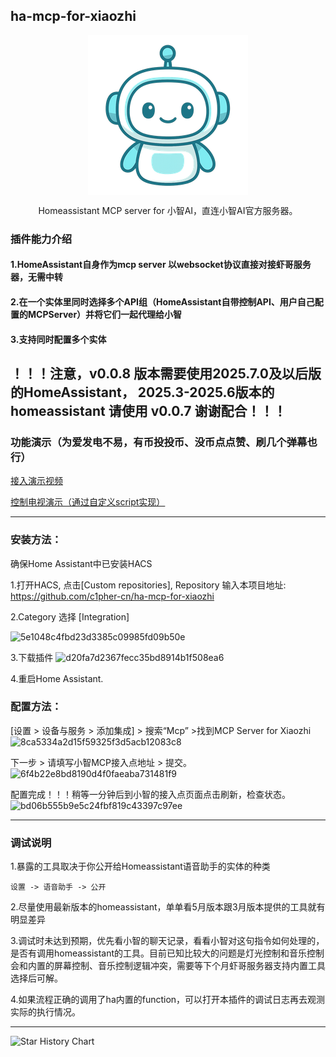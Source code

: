 
## ha-mcp-for-xiaozhi

<p align="center">
  <img src="https://raw.githubusercontent.com/c1pher-cn/brands/refs/heads/master/custom_integrations/ws_mcp_server/icon.png" alt="Alt Text" align="center">
</p>  

<p align="center"> 
Homeassistant MCP server for 小智AI，直连小智AI官方服务器。
</p>



### 插件能力介绍
#### 1.HomeAssistant自身作为mcp server 以websocket协议直接对接虾哥服务器，无需中转
#### 2.在一个实体里同时选择多个API组（HomeAssistant自带控制API、用户自己配置的MCPServer）并将它们一起代理给小智
#### 3.支持同时配置多个实体

！！！注意，v0.0.8 版本需要使用2025.7.0及以后版的HomeAssistant， 2025.3-2025.6版本的homeassistant 请使用 v0.0.7 谢谢配合！！！
---
### 功能演示（为爱发电不易，有币投投币、没币点点赞、刷几个弹幕也行）

<a href="https://www.bilibili.com/video/BV1FMFyejExX" > 接入演示视频 </a>

<a href="https://www.bilibili.com/video/BV18DM8zuEYV" > 控制电视演示（通过自定义script实现）</a>

---
 
### 安装方法：

确保Home Assistant中已安装HACS

1.打开HACS, 点击[Custom repositories], Repository 输入本项目地址: https://github.com/c1pher-cn/ha-mcp-for-xiaozhi

2.Category 选择 [Integration]

![5e1048c4fbd23d3385c09985fd09b50e](https://github.com/user-attachments/assets/db5431c6-35cf-49b4-bd0e-f2c2296df641)

3.下载插件
![d20fa7d2367fecc35bd8914b1f508ea6](https://github.com/user-attachments/assets/a8447eb4-7659-4c3e-98b1-4dbe5a6d4b30)

4.重启Home Assistant.


### 配置方法：

[设置 > 设备与服务 > 添加集成] > 搜索“Mcp” >找到MCP Server for Xiaozhi
![8ca5334a2d15f59325f3d5acb12083c8](https://github.com/user-attachments/assets/89212647-d572-45d2-98f2-60ba59203b04)


下一步 > 请填写小智MCP接入点地址 > 提交。
![6f4b22e8bd8190d4f0faeaba731481f9](https://github.com/user-attachments/assets/2f70b30c-7ced-4505-ac80-00d1a6a8280e)

配置完成！！！稍等一分钟后到小智的接入点页面点击刷新，检查状态。
![bd06b555b9e5c24fbf819c43397c97ee](https://github.com/user-attachments/assets/ace79a44-6197-4e94-8c49-ab9048ed4502)



---

### 调试说明

 1.暴露的工具取决于你公开给Homeassistant语音助手的实体的种类
 
    设置 -> 语音助手 -> 公开
   
 2.尽量使用最新版本的homeassistant，单单看5月版本跟3月版本提供的工具就有明显差异

 3.调试时未达到预期，优先看小智的聊天记录，看看小智对这句指令如何处理的，是否有调用homeassistant的工具。目前已知比较大的问题是灯光控制和音乐控制会和内置的屏幕控制、音乐控制逻辑冲突，需要等下个月虾哥服务器支持内置工具选择后可解。

 4.如果流程正确的调用了ha内置的function，可以打开本插件的调试日志再去观测实际的执行情况。
 
---

<a href="https://star-history.com/#c1pher-cn/ha-mcp-for-xiaozhi&Date"></a>

 <picture>
   <source media="(prefers-color-scheme: dark)" srcset="https://api.star-history.com/svg?repos=c1pher-cn/ha-mcp-for-xiaozhi&type=Date&theme=dark" />
   <source media="(prefers-color-scheme: light)" srcset="https://api.star-history.com/svg?repos=c1pher-cn/ha-mcp-for-xiaozhi&type=Date" />
   <img alt="Star History Chart" src="https://api.star-history.com/svg?repos=c1pher-cn/ha-mcp-for-xiaozhi&type=Date" />
 </picture>
</a>


 
 


